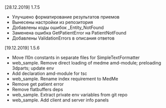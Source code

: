 [28.12.2019] 1.7.5
* Улучшено форматирование результатов приемов
* Вынесены настройки из репозитория
* Добавлены коды ошибок _Entity_NotFound
* Заменена ошибка GetPatientError на PatientNotFound
* Добавлены ValidationErrors в описания ответов

[19.12.2019] 1.5.6
* Move l10n constants in separate files for SimpleTextFormatter
* web_sample. Remove direct loading of medme amd-module; preloading 3dparts; update env
* Add declaration amd-module for tsc
* web_sample. Rename index requirement to MedMe
* Remove get patient error
* Remove flatbuffers deps
* web_sample. Extract private env variables from git repo
* web_sample. Add client and server info panels

